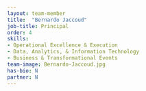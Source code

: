 ```yaml
---
layout: team-member
title:  "Bernardo Jaccoud"
job-title: Principal
order: 4
skills:
- Operational Excellence & Execution
- Data, Analytics, & Information Technology
- Business & Transformational Events
team-image: Bernardo-Jaccoud.jpg
has-bio: N
partner: N
---
```

